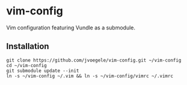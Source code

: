 vim-config
==========

Vim configuration featuring Vundle as a submodule.

## Installation

```
git clone https://github.com/jvoegele/vim-config.git ~/vim-config
cd ~/vim-config
git submodule update --init
ln -s ~/vim-config ~/.vim && ln -s ~/vim-config/vimrc ~/.vimrc
```

